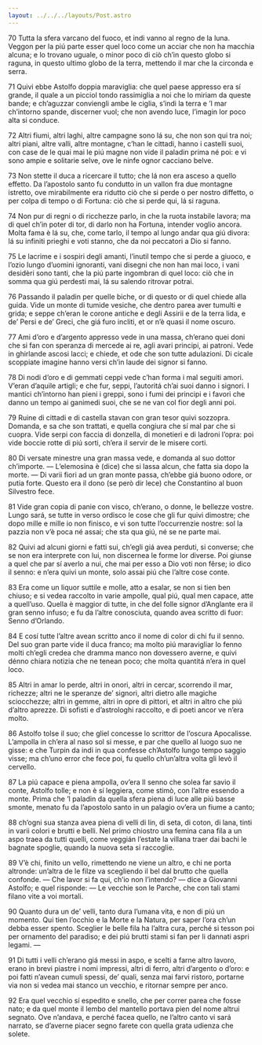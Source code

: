 ```yaml
---
layout: ../../../layouts/Post.astro
---
```

70
     Tutta la sfera varcano del fuoco,
et indi vanno al regno de la luna.
Veggon per la piú parte esser quel loco
come un acciar che non ha macchia alcuna;
e lo trovano uguale, o minor poco
di ciò ch’in questo globo si raguna,
in questo ultimo globo de la terra,
mettendo il mar che la circonda e serra.

71
     Quivi ebbe Astolfo doppia maraviglia:
che quel paese appresso era sí grande,
il quale a un picciol tondo rassimiglia
a noi che lo miriam da queste bande;
e ch’aguzzar conviengli ambe le ciglia,
s’indi la terra e ’l mar ch’intorno spande,
discerner vuol; che non avendo luce,
l’imagin lor poco alta si conduce.


72
     Altri fiumi, altri laghi, altre campagne
sono lá su, che non son qui tra noi;
altri piani, altre valli, altre montagne,
c’han le cittadi, hanno i castelli suoi,
con case de le quai mai le piú magne
non vide il paladin prima né poi:
e vi sono ampie e solitarie selve,
ove le ninfe ognor cacciano belve.

73
     Non stette il duca a ricercare il tutto;
che lá non era asceso a quello effetto.
Da l’apostolo santo fu condutto
in un vallon fra due montagne istretto,
ove mirabilmente era ridutto
ciò che si perde o per nostro diffetto,
o per colpa di tempo o di Fortuna:
ciò che si perde qui, lá si raguna.

74
     Non pur di regni o di ricchezze parlo,
in che la ruota instabile lavora;
ma di quel ch’in poter di tor, di darlo
non ha Fortuna, intender voglio ancora.
Molta fama è lá su, che, come tarlo,
il tempo al lungo andar qua giú divora:
lá su infiniti prieghi e voti stanno,
che da noi peccatori a Dio si fanno.

75
     Le lacrime e i sospiri degli amanti,
l’inutil tempo che si perde a giuoco,
e l’ozio lungo d’uomini ignoranti,
vani disegni che non han mai loco,
i vani desidèri sono tanti,
che la piú parte ingombran di quel loco:
ciò che in somma qua giú perdesti mai,
lá su salendo ritrovar potrai.


76
     Passando il paladin per quelle biche,
or di questo or di quel chiede alla guida.
Vide un monte di tumide vesiche,
che dentro parea aver tumulti e grida;
e seppe ch’eran le corone antiche
e degli Assirii e de la terra lida,
e de’ Persi e de’ Greci, che giá furo
incliti, et or n’è quasi il nome oscuro.

77
     Ami d’oro e d’argento appresso vede
in una massa, ch’erano quei doni
che si fan con speranza di mercede
ai re, agli avari principi, ai patroni.
Vede in ghirlande ascosi lacci; e chiede,
et ode che son tutte adulazioni.
Di cicale scoppiate imagine hanno
versi ch’in laude dei signor si fanno.

78
     Di nodi d’oro e di gemmati ceppi
vede c’han forma i mal seguiti amori.
V’eran d’aquile artigli; e che fur, seppi,
l’autoritá ch’ai suoi danno i signori.
I mantici ch’intorno han pieni i greppi,
sono i fumi dei principi e i favori
che danno un tempo ai ganimedi suoi,
che se ne van col fior degli anni poi.

79
     Ruine di cittadi e di castella
stavan con gran tesor quivi sozzopra.
Domanda, e sa che son trattati, e quella
congiura che sí mal par che si cuopra.
Vide serpi con faccia di donzella,
di monetieri e di ladroni l’opra:
poi vide boccie rotte di piú sorti,
ch’era il servir de le misere corti.


80
     Di versate minestre una gran massa
vede, e domanda al suo dottor ch’importe.
— L’elemosina è (dice) che si lassa
alcun, che fatta sia dopo la morte. —
Di varii fiori ad un gran monte passa,
ch’ebbe giá buono odore, or putia forte.
Questo era il dono (se però dir lece)
che Constantino al buon Silvestro fece.

81
     Vide gran copia di panie con visco,
ch’erano, o donne, le bellezze vostre.
Lungo sará, se tutte in verso ordisco
le cose che gli fur quivi dimostre;
che dopo mille e mille io non finisco,
e vi son tutte l’occurrenzie nostre:
sol la pazzia non v’è poca né assai;
che sta qua giú, né se ne parte mai.

82
     Quivi ad alcuni giorni e fatti sui,
ch’egli giá avea perduti, si converse;
che se non era interprete con lui,
non discernea le forme lor diverse.
Poi giunse a quel che par sí averlo a nui,
che mai per esso a Dio voti non fêrse;
io dico il senno: e n’era quivi un monte,
solo assai piú che l’altre cose conte.

83
     Era come un liquor suttile e molle,
atto a esalar, se non si tien ben chiuso;
e si vedea raccolto in varie ampolle,
qual piú, qual men capace, atte a quell’uso.
Quella è maggior di tutte, in che del folle
signor d’Anglante era il gran senno infuso;
e fu da l’altre conosciuta, quando
avea scritto di fuor: Senno d’Orlando.


84
     E cosí tutte l’altre avean scritto anco
il nome di color di chi fu il senno.
Del suo gran parte vide il duca franco;
ma molto piú maravigliar lo fenno
molti ch’egli credea che dramma manco
non dovessero averne, e quivi dénno
chiara notizia che ne tenean poco;
che molta quantitá n’era in quel loco.

85
     Altri in amar lo perde, altri in onori,
altri in cercar, scorrendo il mar, richezze;
altri ne le speranze de’ signori,
altri dietro alle magiche sciocchezze;
altri in gemme, altri in opre di pittori,
et altri in altro che piú d’altro aprezze.
Di sofisti e d’astrologhi raccolto,
e di poeti ancor ve n’era molto.

86
     Astolfo tolse il suo; che gliel concesse
lo scrittor de l’oscura Apocalisse.
L’ampolla in ch’era al naso sol si messe,
e par che quello al luogo suo ne gisse:
e che Turpin da indi in qua confesse
ch’Astolfo lungo tempo saggio visse;
ma ch’uno error che fece poi, fu quello
ch’un’altra volta gli levò il cervello.

87
     La piú capace e piena ampolla, ov’era
Il senno che solea far savio il conte,
Astolfo tolle; e non è sí leggiera,
come stimò, con l’altre essendo a monte.
Prima che ’l paladin da quella sfera
piena di luce alle piú basse smonte,
menato fu da l’apostolo santo
in un palagio ov’era un fiume a canto;


88
     ch’ogni sua stanza avea piena di velli
di lin, di seta, di coton, di lana,
tinti in varii colori e brutti e belli.
Nel primo chiostro una femina cana
fila a un aspo traea da tutti quelli,
come veggián l’estate la villana
traer dai bachi le bagnate spoglie,
quando la nuova seta si raccoglie.

89
     V’è chi, finito un vello, rimettendo
ne viene un altro, e chi ne porta altronde:
un’altra de le filze va scegliendo
il bel dal brutto che quella confonde.
— Che lavor si fa qui, ch’io non l’intendo? —
dice a Giovanni Astolfo; e quel risponde:
— Le vecchie son le Parche, che con tali
stami filano vite a voi mortali.

90
     Quanto dura un de’ velli, tanto dura
l’umana vita, e non di piú un momento.
Qui tien l’occhio e la Morte e la Natura,
per saper l’ora ch’un debba esser spento.
Sceglier le belle fila ha l’altra cura,
perché si tesson poi per ornamento
del paradiso; e dei piú brutti stami
si fan per li dannati aspri legami. —

91
     Di tutti i velli ch’erano giá messi
in aspo, e scelti a farne altro lavoro,
erano in brevi piastre i nomi impressi,
altri di ferro, altri d’argento o d’oro:
e poi fatti n’avean cumuli spessi,
de’ quali, senza mai farvi ristoro,
portarne via non si vedea mai stanco
un vecchio, e ritornar sempre per anco.


92
     Era quel vecchio sí espedito e snello,
che per correr parea che fosse nato;
e da quel monte il lembo del mantello
portava pien del nome altrui segnato.
Ove n’andava, e perché facea quello,
ne l’altro canto vi sará narrato,
se d’averne piacer segno farete
con quella grata udienza che solete.
